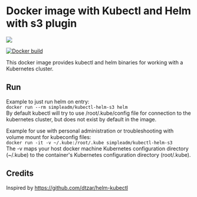 # Docker image with Kubectl and Helm with s3 plugin

[![](https://images.microbadger.com/badges/image/simpleadm/kubectl-helm-s3.svg)](https://microbadger.com/images/simpleadm/kubectl-helm-s3)

[![Docker build](http://dockeri.co/image/simpleadm/kubectl-helm-s3)](https://hub.docker.com/r/simpleadm/kubectl-helm-s3/)


This docker image provides kubectl and helm binaries for working with a Kubernetes cluster.

## Run

Example to just run helm on entry:  
`docker run --rm simpleadm/kubectl-helm-s3 helm`  
By default kubectl will try to use /root/.kube/config file for connection to the kubernetes cluster, but does not exist by default in the image.

Example for use with personal administration or troubleshooting with volume mount for kubeconfig files:  
`docker run -it -v ~/.kube:/root/.kube simpleadm/kubectl-helm-s3`  
The -v maps your host docker machine Kubernetes configuration directory (~/.kube) to the container's Kubernetes configuration directory (root/.kube).

## Credits
Inspired by https://github.com/dtzar/helm-kubectl
